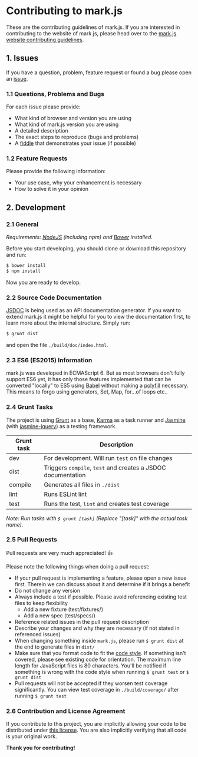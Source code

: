 # Contributing to mark.js

These are the contributing guidelines of mark.js. If you are interested in
contributing to the website of mark.js, please head over to the
[mark.js website contributing guidelines][markjs-website-contributing].

## 1. Issues

If you have a question, problem, feature request or found a bug please open an
[issue][issue].

### 1.1 Questions, Problems and Bugs

For each issue please provide:
- What kind of browser and version you are using
- What kind of mark.js version you are using
- A detailed description
- The exact steps to reproduce (bugs and problems)
- A [fiddle][jsfiddle] that demonstrates your issue (if possible)

### 1.2 Feature Requests

Please provide the following information:
- Your use case, why your enhancement is necessary
- How to solve it in your opinion

## 2. Development

### 2.1 General

_Requirements: [NodeJS][nodejs] (including npm) and [Bower][bower] installed._

Before you start developing, you should clone or download this repository and run:

```bash
$ bower install
$ npm install
```

Now you are ready to develop.

### 2.2 Source Code Documentation

[JSDOC][jsdoc] is being used as an API documentation generator. If you want to extend
mark.js it might be helpful for you to view the documentation first, to learn
more about the internal structure. Simply run:

```bash
$ grunt dist
```

and open the file `./build/doc/index.html`.

### 2.3 ES6 (ES2015) Information

mark.js was developed in ECMAScript 6. But as most browsers don't fully support
ES6 yet, it has only those features implemented that can be converted "locally"
to ES5 using [Babel][babel] without making a [polyfill][babel-polyfill]
necessary. This means to forgo using generators, Set, Map, for...of loops etc..  


### 2.4 Grunt Tasks

The project is using [Grunt][grunt] as a base, [Karma][karma] as a task runner
and [Jasmine][jasmine] (with [jasmine-jquery][jasmine-jquery]) as a testing
framework.

| Grunt task | Description                                                      |
|------------|------------------------------------------------------------------|
| dev        | For development. Will run `test` on file changes                 |
| dist       | Triggers `compile`, `test` and creates a JSDOC documentation     |
| compile    | Generates all files in `./dist`                                  |
| lint       | Runs ESLint lint                                                 |
| test       | Runs the test, `lint` and creates test coverage                  |

_Note: Run tasks with `$ grunt [task]` (Replace "[task]" with the actual task name)._

### 2.5 Pull Requests

Pull requests are very much appreciated! :thumbsup:

Please note the following things when doing a pull request:
- If your pull request is implementing a feature, please open a new issue first.
  Therein we can discuss about it and determine if it brings a benefit
- Do not change any version
- Always include a test if possible. Please avoid referencing existing test
  files to keep flexibility
  - Add a new fixture (test/fixtures/)
  - Add a new spec (test/specs/)
- Reference related issues in the pull request description
- Describe your changes and why they are necessary
  (if not stated in referenced issues)
- When changing something inside `mark.js`, please run `$ grunt dist` at the end
  to generate files in `dist/`
- Make sure that you format code to fit the [code style][code-style]. If
  something isn't covered, please see existing code for orientation. The maximum
  line length for JavaScript files is 80 characters. You'll be notified if
  something is wrong with the code style when running `$ grunt test` or
  `$ grunt dist`
- Pull requests will not be accepted if they worsen test coverage significantly.
  You can view test coverage in `./build/coverage/` after running `$ grunt test`

### 2.6 Contribution and License Agreement

If you contribute to this project, you are implicitly allowing your code to be
distributed under [this license][license]. You are also implicitly verifying
that all code is your original work.

__Thank you for contributing!__

[markjs-website-contributing]: https://github.com/julmot/mark.js/blob/website/CONTRIBUTING.md
[issue]: https://github.com/julmot/mark.js/issues/new
[jsfiddle]: https://jsfiddle.net
[nodejs]: https://nodejs.org/en/
[bower]: http://bower.io/
[grunt]: http://gruntjs.com/
[karma]: http://karma-runner.github.io/latest/index.html
[jasmine]: http://jasmine.github.io/
[jasmine-jquery]: https://github.com/velesin/jasmine-jquery
[jsdoc]: http://usejsdoc.org/about-getting-started.html
[babel-polyfill]: https://babeljs.io/docs/usage/polyfill/
[babel]: https://babeljs.io/
[code-style]: https://github.com/julmot/mark.js/blob/master/.jsbeautifyrc
[license]: https://raw.githubusercontent.com/julmot/mark.js/master/LICENSE
